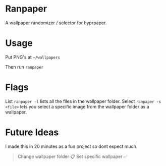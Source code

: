 # Ranpaper
A wallpaper randomizer / selector for hyprpaper.

# Usage

Put PNG's at ``` ~/wallpapers ```

Then run ``` ranpaper ```

# Flags

List ``` ranpaper -l ``` lists all the files in the wallpaper folder.
Select ``` ranpaper -s <file> ``` lets you select a specific image from the wallpaper folder as a wallpaper.

# Future Ideas

I made this in 20 minutes as a fun project so dont expect much.

> Change  wallpaper folder 📋
> Set specific wallpaper ✅ 
